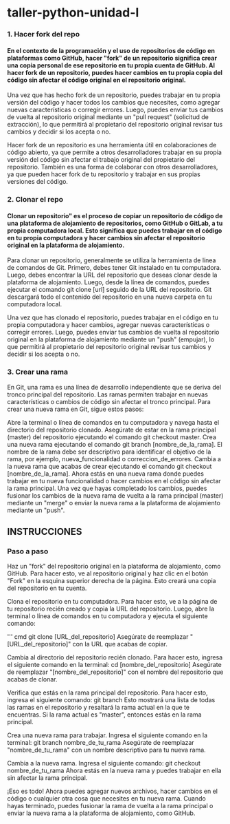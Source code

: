 ﻿# taller-python-unidad-I
### 1. Hacer fork del repo
#### En el contexto de la programación y el uso de repositorios de código en plataformas como GitHub, hacer "fork" de un repositorio significa crear una copia personal de ese repositorio en tu propia cuenta de GitHub. Al hacer fork de un repositorio, puedes hacer cambios en tu propia copia del código sin afectar el código original en el repositorio original.

Una vez que has hecho fork de un repositorio, puedes trabajar en tu propia versión del código y hacer todos los cambios que necesites, como agregar nuevas características o corregir errores. Luego, puedes enviar tus cambios de vuelta al repositorio original mediante un "pull request" (solicitud de extracción), lo que permitirá al propietario del repositorio original revisar tus cambios y decidir si los acepta o no.

Hacer fork de un repositorio es una herramienta útil en colaboraciones de código abierto, ya que permite a otros desarrolladores trabajar en su propia versión del código sin afectar el trabajo original del propietario del repositorio. También es una forma de colaborar con otros desarrolladores, ya que pueden hacer fork de tu repositorio y trabajar en sus propias versiones del código.

### 2. Clonar el repo
#### Clonar un repositorio" es el proceso de copiar un repositorio de código de una plataforma de alojamiento de repositorios, como GitHub o GitLab, a tu propia computadora local. Esto significa que puedes trabajar en el código en tu propia computadora y hacer cambios sin afectar el repositorio original en la plataforma de alojamiento.

Para clonar un repositorio, generalmente se utiliza la herramienta de línea de comandos de Git. Primero, debes tener Git instalado en tu computadora. Luego, debes encontrar la URL del repositorio que deseas clonar desde la plataforma de alojamiento. Luego, desde la línea de comandos, puedes ejecutar el comando git clone [url] seguido de la URL del repositorio. Git descargará todo el contenido del repositorio en una nueva carpeta en tu computadora local.

Una vez que has clonado el repositorio, puedes trabajar en el código en tu propia computadora y hacer cambios, agregar nuevas características o corregir errores. Luego, puedes enviar tus cambios de vuelta al repositorio original en la plataforma de alojamiento mediante un "push" (empujar), lo que permitirá al propietario del repositorio original revisar tus cambios y decidir si los acepta o no.

### 3. Crear una rama
En Git, una rama es una línea de desarrollo independiente que se deriva del tronco principal del repositorio. Las ramas permiten trabajar en nuevas características o cambios de código sin afectar el tronco principal. Para crear una nueva rama en Git, sigue estos pasos:

Abre la terminal o línea de comandos en tu computadora y navega hasta el directorio del repositorio clonado.
Asegúrate de estar en la rama principal (master) del repositorio ejecutando el comando git checkout master.
Crea una nueva rama ejecutando el comando git branch [nombre_de_la_rama]. El nombre de la rama debe ser descriptivo para identificar el objetivo de la rama, por ejemplo, nueva_funcionalidad o correccion_de_errores.
Cambia a la nueva rama que acabas de crear ejecutando el comando git checkout [nombre_de_la_rama].
Ahora estás en una nueva rama donde puedes trabajar en tu nueva funcionalidad o hacer cambios en el código sin afectar la rama principal. Una vez que hayas completado los cambios, puedes fusionar los cambios de la nueva rama de vuelta a la rama principal (master) mediante un "merge" o enviar la nueva rama a la plataforma de alojamiento mediante un "push".

## INSTRUCCIONES

### Paso a paso
Haz un "fork" del repositorio original en la plataforma de alojamiento, como GitHub. Para hacer esto, ve al repositorio original y haz clic en el botón "Fork" en la esquina superior derecha de la página. Esto creará una copia del repositorio en tu cuenta.

Clona el repositorio en tu computadora. Para hacer esto, ve a la página de tu repositorio recién creado y copia la URL del repositorio. Luego, abre la terminal o línea de comandos en tu computadora y ejecuta el siguiente comando:

''' 
cmd
git clone [URL_del_repositorio]
Asegúrate de reemplazar "[URL_del_repositorio]" con la URL que acabas de copiar.

Cambia al directorio del repositorio recién clonado. Para hacer esto, ingresa el siguiente comando en la terminal:
cd [nombre_del_repositorio]
Asegúrate de reemplazar "[nombre_del_repositorio]" con el nombre del repositorio que acabas de clonar.

Verifica que estás en la rama principal del repositorio. Para hacer esto, ingresa el siguiente comando:
git branch
Esto mostrará una lista de todas las ramas en el repositorio y resaltará la rama actual en la que te encuentras. Si la rama actual es "master", entonces estás en la rama principal.

Crea una nueva rama para trabajar. Ingresa el siguiente comando en la terminal:
git branch nombre_de_tu_rama
Asegúrate de reemplazar "nombre_de_tu_rama" con un nombre descriptivo para tu nueva rama.

Cambia a la nueva rama. Ingresa el siguiente comando:
git checkout nombre_de_tu_rama
Ahora estás en la nueva rama y puedes trabajar en ella sin afectar la rama principal.

¡Eso es todo! Ahora puedes agregar nuevos archivos, hacer cambios en el código o cualquier otra cosa que necesites en tu nueva rama. Cuando hayas terminado, puedes fusionar la rama de vuelta a la rama principal o enviar la nueva rama a la plataforma de alojamiento, como GitHub.

